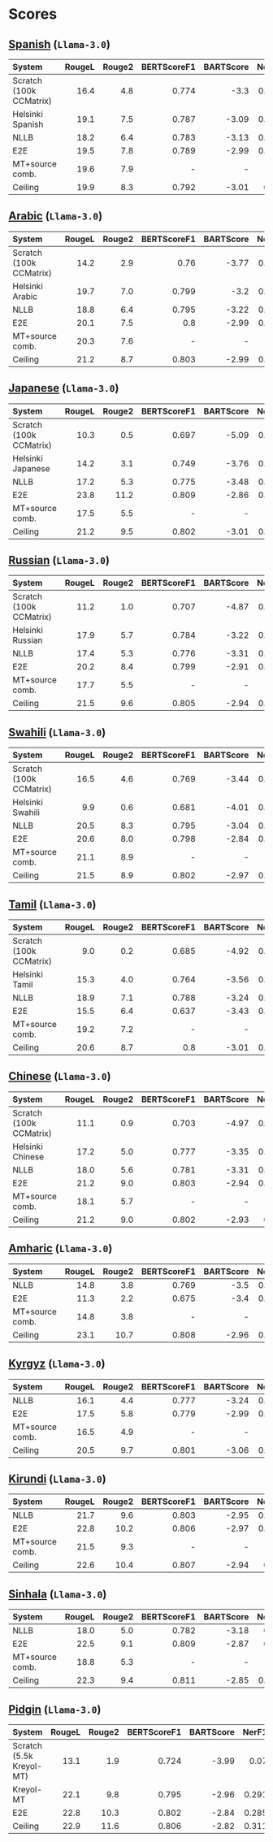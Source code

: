 # Scores

## [Spanish](../single_outs/combined_lang_reports/es.jsonl) (`Llama-3.0`)

| System                   | RougeL | Rouge2 | BERTScoreF1 | BARTScore | NerF1 | BLEU(CrossSum) |
| :----------------        | ------: | ------: | -----------: | --------: | -----: | --------------: |
| Scratch (100k CCMatrix)  | 16.4  | 4.8  | 0.774  | -3.3  | 0.161  | 7.7  |
| Helsinki Spanish        | 19.1  | 7.5  | 0.787  | -3.09  | 0.217  | 22.3  |
| NLLB    | 18.2  | 6.4  | 0.783  | -3.13  | 0.215  | 24.3  |
| E2E  | 19.5  | 7.8  | 0.789  | -2.99  | 0.217  | NA  |
| MT+source comb. | 19.6  | 7.9  | -  | -  | -  | 24.3  |
| Ceiling | 19.9  | 8.3  | 0.792  | -3.01  | 0.26  | NA  |

## [Arabic](../single_outs/combined_lang_reports/ar.jsonl) (`Llama-3.0`)

| System                   | RougeL | Rouge2 | BERTScoreF1 | BARTScore | NerF1 | BLEU(CrossSum) |
| :----------------        | ------: | ------: | -----------: | --------: | -----: | --------------: |
| Scratch (100k CCMatrix)  | 14.2  | 2.9  | 0.76  | -3.77  | 0.071  | 3.8  |
| Helsinki Arabic        | 19.7  | 7.0  | 0.799  | -3.2  | 0.178  | 15.7  |
| NLLB    | 18.8  | 6.4  | 0.795  | -3.22  | 0.182  | 20.8  |
| E2E  | 20.1  | 7.5  | 0.8  | -2.99  | 0.199  | NA  |
| MT+source comb. | 20.3  | 7.6  | -  | -  | -  | 20.8  |
| Ceiling | 21.2  | 8.7  | 0.803  | -2.99  | 0.257  | NA  |

## [Japanese](../single_outs/combined_lang_reports/ja.jsonl) (`Llama-3.0`)

| System                   | RougeL | Rouge2 | BERTScoreF1 | BARTScore | NerF1 | BLEU(CrossSum) |
| :----------------        | ------: | ------: | -----------: | --------: | -----: | --------------: |
| Scratch (100k CCMatrix)  | 10.3  | 0.5  | 0.697  | -5.09  | 0.011  | 0.4  |
| Helsinki Japanese        | 14.2  | 3.1  | 0.749  | -3.76  | 0.074  | 7.0  |
| NLLB    | 17.2  | 5.3  | 0.775  | -3.48  | 0.164  | 10.7  |
| E2E  | 23.8  | 11.2  | 0.809  | -2.86  | 0.238  | NA  |
| MT+source comb. | 17.5  | 5.5  | -  | -  | -  | 10.7  |
| Ceiling | 21.2  | 9.5  | 0.802  | -3.01  | 0.276  | NA  |

## [Russian](../single_outs/combined_lang_reports/ru.jsonl) (`Llama-3.0`)

| System                   | RougeL | Rouge2 | BERTScoreF1 | BARTScore | NerF1 | BLEU(CrossSum) |
| :----------------        | ------: | ------: | -----------: | --------: | -----: | --------------: |
| Scratch (100k CCMatrix)  | 11.2  | 1.0  | 0.707  | -4.87  | 0.027  | 4.5  |
| Helsinki Russian        | 17.9  | 5.7  | 0.784  | -3.22  | 0.166  | 12.8  |
| NLLB    | 17.4  | 5.3  | 0.776  | -3.31  | 0.154  | 17.4  |
| E2E  | 20.2  | 8.4  | 0.799  | -2.91  | 0.208  | NA  |
| MT+source comb. | 17.7  | 5.5  | -  | -  | -  | 17.4  |
| Ceiling | 21.5  | 9.6  | 0.805  | -2.94  | 0.256  | NA  |

## [Swahili](../single_outs/combined_lang_reports/sw.jsonl) (`Llama-3.0`)

| System                   | RougeL | Rouge2 | BERTScoreF1 | BARTScore | NerF1 | BLEU(CrossSum) |
| :----------------        | ------: | ------: | -----------: | --------: | -----: | --------------: |
| Scratch (100k CCMatrix)  | 16.5  | 4.6  | 0.769  | -3.44  | 0.149  | 6.8  |
| Helsinki Swahili        | 9.9  | 0.6  | 0.681  | -4.01  | 0.029  | 0.1  |
| NLLB    | 20.5  | 8.3  | 0.795  | -3.04  | 0.222  | 26.8  |
| E2E  | 20.6  | 8.0  | 0.798  | -2.84  | 0.235  | NA  |
| MT+source comb. | 21.1  | 8.9  | -  | -  | -  | 26.8  |
| Ceiling | 21.5  | 8.9  | 0.802  | -2.97  | 0.273  | NA  |

## [Tamil](../single_outs/combined_lang_reports/ta.jsonl) (`Llama-3.0`)

| System                   | RougeL | Rouge2 | BERTScoreF1 | BARTScore | NerF1 | BLEU(CrossSum) |
| :----------------        | ------: | ------: | -----------: | --------: | -----: | --------------: |
| Scratch (100k CCMatrix)  | 9.0  | 0.2  | 0.685  | -4.92  | 0.003  | 0.0  |
| Helsinki Tamil        | 15.3  | 4.0  | 0.764  | -3.56  | 0.076  | 5.2  |
| NLLB    | 18.9  | 7.1  | 0.788  | -3.24  | 0.184  | 18.3  |
| E2E  | 15.5  | 6.4  | 0.637  | -3.43  | 0.175  | NA  |
| MT+source comb. | 19.2  | 7.2  | -  | -  | -  | 18.3  |
| Ceiling | 20.6  | 8.7  | 0.8  | -3.01  | 0.279  | NA  |

## [Chinese](../single_outs/combined_lang_reports/zh.jsonl) (`Llama-3.0`)

| System                   | RougeL | Rouge2 | BERTScoreF1 | BARTScore | NerF1 | BLEU(CrossSum) |
| :----------------        | ------: | ------: | -----------: | --------: | -----: | --------------: |
| Scratch (100k CCMatrix)  | 11.1  | 0.9  | 0.703  | -4.97  | 0.012  | 2.3  |
| Helsinki Chinese        | 17.2  | 5.0  | 0.777  | -3.35  | 0.143  | 11.0  |
| NLLB    | 18.0  | 5.6  | 0.781  | -3.31  | 0.152  | 14.5  |
| E2E  | 21.2  | 9.0  | 0.803  | -2.94  | 0.214  | NA  |
| MT+source comb. | 18.1  | 5.7  | -  | -  | -  | 14.5  |
| Ceiling | 21.2  | 9.0  | 0.802  | -2.93  | 0.26  | NA  |

## [Amharic](../single_outs/combined_lang_reports/am.jsonl) (`Llama-3.0`)

| System                   | RougeL | Rouge2 | BERTScoreF1 | BARTScore | NerF1 | BLEU(CrossSum) |
| :----------------        | ------: | ------: | -----------: | --------: | -----: | --------------: |
| NLLB  | 14.8  | 3.8  | 0.769  | -3.5  | 0.107  | 14.6  |
| E2E        | 11.3  | 2.2  | 0.675  | -3.4  | 0.064  | NA  |
| MT+source comb. | 14.8  | 3.8  | -  | -  | -  | 14.6  |
| Ceiling | 23.1  | 10.7  | 0.808  | -2.96  | 0.285  | NA  |

## [Kyrgyz](../single_outs/combined_lang_reports/ky.jsonl) (`Llama-3.0`)

| System                   | RougeL | Rouge2 | BERTScoreF1 | BARTScore | NerF1 | BLEU(CrossSum) |
| :----------------        | ------: | ------: | -----------: | --------: | -----: | --------------: |
| NLLB  | 16.1  | 4.4  | 0.777  | -3.24  | 0.157  | 10.8  |
| E2E        | 17.5  | 5.8  | 0.779  | -2.99  | 0.167  | NA  |
| MT+source comb. | 16.5  | 4.9  | -  | -  | -  | 10.8  |
| Ceiling | 20.5  | 9.7  | 0.801  | -3.06  | 0.273  | NA  |

## [Kirundi](../single_outs/combined_lang_reports/rn.jsonl) (`Llama-3.0`)

| System                   | RougeL | Rouge2 | BERTScoreF1 | BARTScore | NerF1 | BLEU(CrossSum) |
| :----------------        | ------: | ------: | -----------: | --------: | -----: | --------------: |
| NLLB  | 21.7  | 9.6  | 0.803  | -2.95  | 0.261  | 23.0  |
| E2E        | 22.8  | 10.2  | 0.806  | -2.97  | 0.293  | NA  |
| MT+source comb. | 21.5  | 9.3  | -  | -  | -  | 23.0  |
| Ceiling | 22.6  | 10.4  | 0.807  | -2.94  | 0.29  | NA  |

## [Sinhala](../single_outs/combined_lang_reports/si.jsonl) (`Llama-3.0`)

| System                   | RougeL | Rouge2 | BERTScoreF1 | BARTScore | NerF1 | BLEU(CrossSum) |
| :----------------        | ------: | ------: | -----------: | --------: | -----: | --------------: |
| NLLB  | 18.0  | 5.0  | 0.782  | -3.18  | 0.15  | 14.9  |
| E2E        | 22.5  | 9.1  | 0.809  | -2.87  | 0.25  | NA  |
| MT+source comb. | 18.8  | 5.3  | -  | -  | -  | 14.9  |
| Ceiling | 22.3  | 9.4  | 0.811  | -2.85  | 0.237  | NA  |

## [Pidgin](../single_outs/combined_lang_reports/pcm.jsonl) (`Llama-3.0`)

| System                   | RougeL | Rouge2 | BERTScoreF1 | BARTScore | NerF1 | BLEU(CrossSum) |
| :----------------        | ------: | ------: | -----------: | --------: | -----: | --------------: |
| Scratch (5.5k Kreyol-MT)  | 13.1  | 1.9  | 0.724  | -3.99  | 0.07  | 5.0  |
| Kreyol-MT        | 22.1  | 9.8  | 0.795  | -2.96  | 0.291  | 18.4  |
| E2E    | 22.8  | 10.3  | 0.802  | -2.84  | 0.285  | NA  |
| Ceiling  | 22.9  | 11.6  | 0.806  | -2.82  | 0.311  | NA  |

